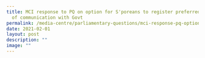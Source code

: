 ```yaml
---
title: MCI response to PQ on option for S'poreans to register preferred language
  of communication with Govt
permalink: /media-centre/parliamentary-questions/mci-response-pq-option-sporeans-preferred-language-govt-comms/
date: 2021-02-01
layout: post
description: ""
image: ""
---
```

